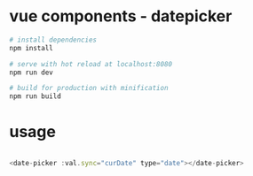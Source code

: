 # vue components - datepicker


``` bash
# install dependencies
npm install

# serve with hot reload at localhost:8080
npm run dev

# build for production with minification
npm run build

```

# usage

```javascript

<date-picker :val.sync="curDate" type="date"></date-picker>

```
